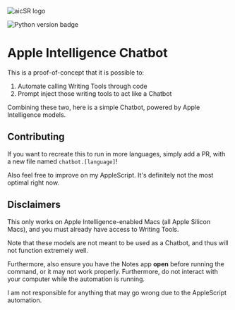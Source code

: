 ![aicSR logo](https://images-wixmp-ed30a86b8c4ca887773594c2.wixmp.com/f/5f7b4968-1a5d-413e-886e-a88859a13026/dig05or-3bb6d41a-be7f-4ee5-a4b3-3e8e7d70cf9d.png?token=eyJ0eXAiOiJKV1QiLCJhbGciOiJIUzI1NiJ9.eyJzdWIiOiJ1cm46YXBwOjdlMGQxODg5ODIyNjQzNzNhNWYwZDQxNWVhMGQyNmUwIiwiaXNzIjoidXJuOmFwcDo3ZTBkMTg4OTgyMjY0MzczYTVmMGQ0MTVlYTBkMjZlMCIsIm9iaiI6W1t7InBhdGgiOiJcL2ZcLzVmN2I0OTY4LTFhNWQtNDEzZS04ODZlLWE4ODg1OWExMzAyNlwvZGlnMDVvci0zYmI2ZDQxYS1iZTdmLTRlZTUtYTRiMy0zZThlN2Q3MGNmOWQucG5nIn1dXSwiYXVkIjpbInVybjpzZXJ2aWNlOmZpbGUuZG93bmxvYWQiXX0.Uxw-ENHWFanmPdywMJv-AMTKNoFxoHULI6RF3yVvTxo)

![Python version badge](https://badgen.net/pypi/python/rose)
# Apple Intelligence Chatbot

This is a proof-of-concept that it is possible to:
1. Automate calling Writing Tools through code
2. Prompt inject those writing tools to act like a Chatbot

Combining these two, here is a simple Chatbot, powered by Apple Intelligence models.

## Contributing

If you want to recreate this to run in more languages, simply add a PR, with a new file named `chatbot.[language]`!

Also feel free to improve on my AppleScript. It's definitely not the most optimal right now.

## Disclaimers

This only works on Apple Intelligence-enabled Macs (all Apple Silicon Macs), and you must already have access to Writing Tools.

Note that these models are not meant to be used as a Chatbot, and thus will not function extremely well.

Furthermore, also ensure you have the Notes app **open** before running the command, or it may not work properly. Furthermore, do not interact with your computer while the automation is running.

I am not responsible for anything that may go wrong due to the AppleScript automation.
